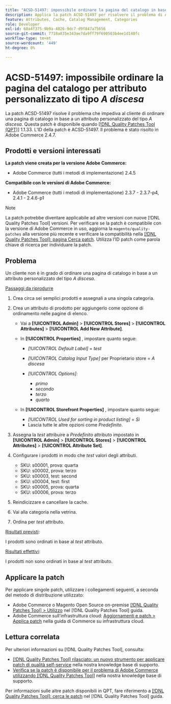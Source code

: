 ```yaml
---
title: "ACSD-51497: impossibile ordinare la pagina del catalogo in base all’attributo personalizzato di tipo A discesa"
description: Applica la patch ACSD-51497 per risolvere il problema di Adobe Commerce, a causa del quale un cliente non può ordinare una pagina di catalogo in base all’attributo personalizzato del tipo a discesa.
feature: Attributes, Cache, Catalog Management, Categories
role: Developer
exl-id: 60a4f375-9b9a-4026-9dc7-d9f847a75656
source-git-commit: 7718a835e343ae7da9ff79f690503b4ee1d140fc
workflow-type: tm+mt
source-wordcount: '449'
ht-degree: 0%

---
```


# ACSD-51497: impossibile ordinare la pagina del catalogo per attributo personalizzato di tipo *A discesa*

La patch ACSD-51497 risolve il problema che impediva al cliente di ordinare una pagina di catalogo in base a un attributo personalizzato del tipo *A discesa*. Questa patch è disponibile quando [[!DNL Quality Patches Tool (QPT)]](/help/announcements/adobe-commerce-announcements/magento-quality-patches-released-new-tool-to-self-serve-quality-patches.md) 1.1.33. L’ID della patch è ACSD-51497. Il problema è stato risolto in Adobe Commerce 2.4.7.

## Prodotti e versioni interessati

**La patch viene creata per la versione Adobe Commerce:**

* Adobe Commerce (tutti i metodi di implementazione) 2.4.5

**Compatibile con le versioni di Adobe Commerce:**

* Adobe Commerce (tutti i metodi di implementazione) 2.3.7 - 2.3.7-p4, 2.4.1 - 2.4.6-p1

>[!NOTE]
>
>La patch potrebbe diventare applicabile ad altre versioni con nuove [!DNL Quality Patches Tool] versioni. Per verificare se la patch è compatibile con la versione di Adobe Commerce in uso, aggiorna la `magento/quality-patches` alla versione più recente e verificare la compatibilità nella [[!DNL Quality Patches Tool]: pagina Cerca patch](https://experienceleague.adobe.com/tools/commerce-quality-patches/index.html). Utilizza l’ID patch come parola chiave di ricerca per individuare la patch.

## Problema

Un cliente non è in grado di ordinare una pagina di catalogo in base a un attributo personalizzato del tipo *A discesa*.

<u>Passaggi da riprodurre</u>

1. Crea circa sei semplici prodotti e assegnali a una singola categoria.
1. Crea un attributo di prodotto per aggiungerlo come opzione di ordinamento nelle pagine di elenco.

   * Vai a **[!UICONTROL Admin]** > **[!UICONTROL Stores]** > **[!UICONTROL Attributes]** > **[!UICONTROL Add New Attribute]**.
   * In **[!UICONTROL Properties]** , impostare quanto segue:

      * *[!UICONTROL Default Label]* = *test*
      * *[!UICONTROL Catalog Input Type]* per Proprietario store = *A discesa*
      * *[!UICONTROL Options]*:

         * *primo*
         * *secondo*
         * *terzo*
         * *quarto*

   * In **[!UICONTROL Storefront Properties]** , impostare quanto segue:

      * *[!UICONTROL Used for sorting in product listing]* = *Sì*
      * Lascia tutte le altre opzioni come *Predefinito*.

1. Assegna la *test* attribuire a *Predefinito* attributo impostato in **[!UICONTROL Admin]** > **[!UICONTROL Stores]** > **[!UICONTROL Attributes]** > **[!UICONTROL Attribute Set]**.
1. Configurare i prodotti in modo che *test* valori degli attributi.

   * SKU: s00001, prova: quarta
   * SKU: s00002, prova: terzo
   * SKU: s00003, test: second
   * SKU: s00004, test: first
   * SKU: s00005, prova: quarta
   * SKU: s00006, prova: terzo

1. Reindicizzare e cancellare la cache.
1. Vai alla categoria nella vetrina.
1. Ordina per *test* attributo.

<u>Risultati previsti</u>:

I prodotti sono ordinati in base al *test* attributo.

<u>Risultati effettivi</u>:

I prodotti non sono ordinati in base al *test* attributo.

## Applicare la patch

Per applicare singole patch, utilizzare i collegamenti seguenti, a seconda del metodo di distribuzione utilizzato:

* Adobe Commerce o Magento Open Source on-premise [[!DNL Quality Patches Tool] > Utilizzo](https://experienceleague.adobe.com/docs/commerce-operations/tools/quality-patches-tool/usage.html) nel [!DNL Quality Patches Tool] guida.
* Adobe Commerce sull’infrastruttura cloud: [Aggiornamenti e patch > Applica patch](https://experienceleague.adobe.com/docs/commerce-cloud-service/user-guide/develop/upgrade/apply-patches.html) nella guida di Commerce su infrastruttura cloud.

## Lettura correlata

Per ulteriori informazioni su [!DNL Quality Patches Tool], consulta:

* [[!DNL Quality Patches Tool] rilasciato: un nuovo strumento per applicare patch di qualità self-service](/help/announcements/adobe-commerce-announcements/magento-quality-patches-released-new-tool-to-self-serve-quality-patches.md) nella nostra knowledge base di supporto.
* [Verifica se la patch è disponibile per il problema di Adobe Commerce utilizzando [!DNL Quality Patches Tool]](/help/support-tools/patches-available-in-qpt-tool/check-patch-for-magento-issue-with-magento-quality-patches.md) nella nostra knowledge base di supporto.

Per informazioni sulle altre patch disponibili in QPT, fare riferimento a [[!DNL Quality Patches Tool]: cerca le patch](https://experienceleague.adobe.com/tools/commerce-quality-patches/index.html) nel [!DNL Quality Patches Tool] guida.
